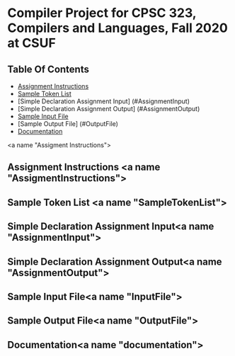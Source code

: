 # Compiler Project for CPSC 323, Compilers and Languages, Fall 2020 at CSUF

## Table Of Contents
* [Assignment Instructions](#AssignmentInstructions)
* [Sample Token List](#SampleTokenList)
* [Simple Declaration Assignment Input] (#AssignmentInput)
* [Simple Declaration Assignment Output] (#AssignmentOutput)
* [Sample Input File](#InputFile)
* [Sample Output File] (#OutputFile)
* [Documentation](#documentation)



<a name "Assigment Instructions"></a>
## Assignment Instructions <a name "AssigmentInstructions"></a>

## Sample Token List <a name "SampleTokenList"></a>

## Simple Declaration Assignment Input<a name "AssignmentInput"></a>

## Simple Declaration Assignment Output<a name "AssignmentOutput"></a>

## Sample Input File<a name "InputFile"></a>

## Sample Output File<a name "OutputFile"></a>

## Documentation<a name "documentation"></a>

